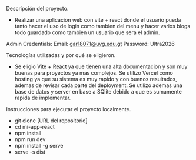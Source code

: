 Descripción del proyecto.
- Realizar una aplicacion web con vite + react donde el usuario pueda tanto hacer el uso de login como tambien del menu y hacer varios blogs todo guardado como tambien un usuario que sera el admin.

Admin Credentials:
Email: gar18071@uvg.edu.gt
Password: Ultra2026

Tecnologías utilizadas y por qué se eligieron.
- Se eligio Vite + React ya que tienen una alta documentacion y son muy buenas para proyectos ya mas complejos. Se utilizo Vercel como hosting ya que su sistema es muy rapido y con buenos resultados, ademas de revisar cada parte del deployment. Se utilizo ademas una base de datos y server en base a SQlite debido a que es sumamente rapida de implementar.

Instrucciones para ejecutar el proyecto localmente.
- git clone [URL del repositorio]
- cd mi-app-react
- npm install
- npm run dev
- npm install -g serve
- serve -s dist